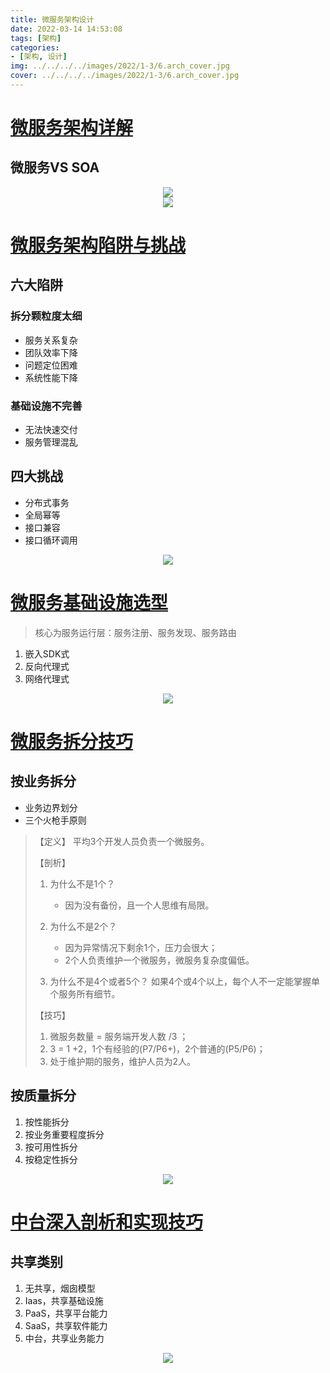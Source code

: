 ```yaml
---
title: 微服务架构设计
date: 2022-03-14 14:53:08
tags: [架构]
categories: 
- [架构, 设计]
img: ../../../../images/2022/1-3/6.arch_cover.jpg
cover: ../../../../images/2022/1-3/6.arch_cover.jpg
---
```


# [微服务架构详解](https://www.mubucm.com/doc/sUZSGEXM8p)

## 微服务VS SOA

<div align=center><img src="../../../../images/2022/1-3/6.1_compare.jpg" algin="center"/></div>

<div align=center><img src="../../../../images/2022/1-3/6.1_microservices_explain.png" algin="center"/></div>

# [微服务架构陷阱与挑战](https://www.mubucm.com/doc/6vSvOzAm8p)

## 六大陷阱

### 拆分颗粒度太细

- 服务关系复杂
- 团队效率下降
- 问题定位困难
- 系统性能下降

### 基础设施不完善

- 无法快速交付
- 服务管理混乱

## 四大挑战

- 分布式事务
- 全局幂等
- 接口兼容
- 接口循环调用

<div align=center><img src="../../../../images/2022/1-3/6.2_microservices_trap.png" algin="center"/></div>

# [微服务基础设施选型](https://www.mubucm.com/doc/3e_BIoLJb8p)

> 核心为服务运行层：服务注册、服务发现、服务路由

1. 嵌入SDK式
2. 反向代理式
3. 网络代理式

<div align=center><img src="../../../../images/2022/1-3/6.3_microservices_infrastructure.png" algin="center"/></div>

# [微服务拆分技巧](https://www.mubucm.com/doc/6ZUT_H_mgsp)

## 按业务拆分

- 业务边界划分
- 三个火枪手原则

> 【定义】 平均3个开发人员负责一个微服务。 
>
> 【剖析】
>
> 1. 为什么不是1个？ 
>    - 因为没有备份，且一个人思维有局限。 
> 2. 为什么不是2个？ 
>    - 因为异常情况下剩余1个，压力会很大；
>    - 2个人负责维护一个微服务，微服务复杂度偏低。 
>
> 3. 为什么不是4个或者5个？ 如果4个或4个以上，每个人不一定能掌握单个服务所有细节。 
>
> 【技巧】 
>
> 1.  微服务数量 = 服务端开发人数 /3 ； 
> 2. 3 = 1 +2，1个有经验的(P7/P6+)，2个普通的(P5/P6)； 
> 3. 处于维护期的服务，维护人员为2人。

## 按质量拆分

1. 按性能拆分
2. 按业务重要程度拆分
3. 按可用性拆分
4. 按稳定性拆分

<div align=center><img src="../../../../images/2022/1-3/6.4_microservices_split_skill.png" algin="center"/></div>

# [中台深入剖析和实现技巧](https://www.mubucm.com/doc/23SU0UiPksp)

## 共享类别

1. 无共享，烟囱模型
2. Iaas，共享基础设施
3. PaaS，共享平台能力
4. SaaS，共享软件能力
5. 中台，共享业务能力

<div align=center><img src="../../../../images/2022/1-3/6.5_middle_stage.png" algin="center"/></div>

